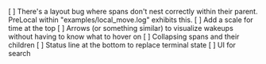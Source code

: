 [ ] There's a layout bug where spans don't nest correctly within their parent. PreLocal within "examples/local_move.log" exhibits this.
[ ] Add a scale for time at the top
[ ] Arrows (or something similar) to visualize wakeups without having to know what to hover on
[ ] Collapsing spans and their children
[ ] Status line at the bottom to replace terminal state
[ ] UI for search
